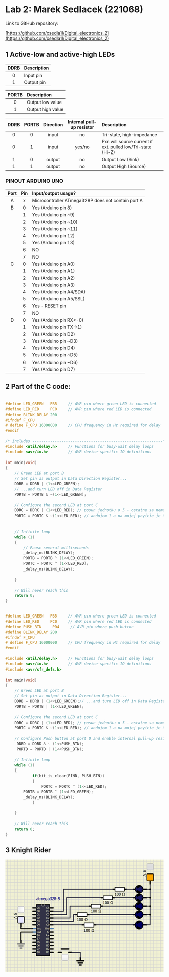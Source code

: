 # Lab 2: Marek Sedlacek (221068)

Link to GitHub repository:

   [https://github.com/xsedla1l/Digital_electronics_2](https://github.com/xsedla1l/Digital_electronics_2)


## 1 Active-low and active-high LEDs

| **DDRB** | **Description** |
| :-: | :-- |
| 0 | Input pin |
| 1 | Output pin |

| **PORTB** | **Description** |
| :-: | :-- |
| 0 | Output low value |
| 1 | Output high value |

| **DDRB** | **PORTB** | **Direction** | **Internal pull-up resistor** | **Description** |
| :-: | :-: | :-: | :-: | :-- |
| 0 | 0 | input | no | Tri-state, high-impedance |
| 0 | 1 | input | yes/no | Pxn will source current if ext. pulled low/Tri-state (Hi-Z) | 
| 1 | 0 | output | no | Output Low (Sink) |
| 1 | 1 | output | no | Output High (Source) |

### PINOUT ARDUINO UNO 

| **Port** | **Pin** | **Input/output usage?** |
| :-: | :-: | :-- |
| A | x | Microcontroller ATmega328P does not contain port A |
| B | 0 | Yes (Arduino pin 8) |
|   | 1 | Yes (Arduino pin ~9) |
|   | 2 | Yes (Arduino pin ~10) |
|   | 3 | Yes (Arduino pin ~11) |
|   | 4 | Yes (Arduino pin 12) |
|   | 5 | Yes (Arduino pin 13) |
|   | 6 | NO |
|   | 7 | NO |
| C | 0 | Yes (Arduino pin A0) |
|   | 1 | Yes (Arduino pin A1) |
|   | 2 | Yes (Arduino pin A2) |
|   | 3 | Yes (Arduino pin A3) |
|   | 4 | Yes (Arduino pin A4/SDA) |
|   | 5 | Yes (Arduino pin A5/SSL) |
|   | 6 | Yes - RESET pin |
|   | 7 | NO |
| D | 0 | Yes (Arduino pin RX<-0) |
|   | 1 | Yes (Arduino pin TX->1) |
|   | 2 | Yes (Arduino pin D2) |
|   | 3 | Yes (Arduino pin ~D3) |
|   | 4 | Yes (Arduino pin D4) |
|   | 5 | Yes (Arduino pin ~D5) |
|   | 6 | Yes (Arduino pin ~D6) |
|   | 7 | Yes (Arduino pin D7) |


## 2 Part of the C code:
 
```c

#define LED_GREEN   PB5     // AVR pin where green LED is connected
#define LED_RED     PC0     // AVR pin where red LED is connected
#define BLINK_DELAY 200
#ifndef F_CPU
# define F_CPU 16000000     // CPU frequency in Hz required for delay
#endif

/* Includes ----------------------------------------------------------*/
#include <util/delay.h>     // Functions for busy-wait delay loops
#include <avr/io.h>         // AVR device-specific IO definitions

int main(void)
{
    // Green LED at port B
    // Set pin as output in Data Direction Register...
    DDRB = DDRB | (1<<LED_GREEN);
    // ...and turn LED off in Data Register
    PORTB = PORTB & ~(1<<LED_GREEN);

    // Configure the second LED at port C
    DDRC = DDRC | (1<<LED_RED); // posun jednotku o 5 - ostatne sa nemenia!
    PORTC = PORTC & ~(1<<LED_RED); // andujem 1 a na mojej poyicie je 0 - ostatne sa nemenia! 

    
    // Infinite loop
    while (1)
    {
        // Pause several milliseconds
        _delay_ms(BLINK_DELAY);
        PORTB = PORTB ^ (1<<LED_GREEN);	 
        PORTC = PORTC ^ (1<<LED_RED);
        _delay_ms(BLINK_DELAY);                  
           
    }

    // Will never reach this
    return 0;
}

```


```c

#define LED_GREEN   PB5     // AVR pin where green LED is connected
#define LED_RED     PC0     // AVR pin where red LED is connected
#define PUSH_BTN     PD4     // AVR pin where push button
#define BLINK_DELAY 200
#ifndef F_CPU
# define F_CPU 16000000     // CPU frequency in Hz required for delay
#endif

#include <util/delay.h>     // Functions for busy-wait delay loops
#include <avr/io.h>         // AVR device-specific IO definitions
#include <avr/sfr_defs.h>

int main(void)
{
    // Green LED at port B
    // Set pin as output in Data Direction Register...
    DDRB = DDRB | (1<<LED_GREEN);// ...and turn LED off in Data Register
    PORTB = PORTB | (1<<LED_GREEN);

    // Configure the second LED at port C
    DDRC = DDRC | (1<<LED_RED); // posun jednotku o 5 - ostatne sa nemenia!
    PORTC = PORTC & ~(1<<LED_RED); // andujem 1 a na mojej poyicie je 0 - ostatne sa nemenia! 

    // Configure Push button at port D and enable internal pull-up resistor
     DDRD = DDRD & ~ (1<<PUSH_BTN);     
     PORTD = PORTD | (1<<PUSH_BTN);

    // Infinite loop
    while (1)
    {
            if(bit_is_clear(PIND, PUSH_BTN))
            {
                PORTC = PORTC ^ (1<<LED_RED); 
		PORTB = PORTB ^ (1<<LED_GREEN);
		_delay_ms(BLINK_DELAY);
            }      
           
    }

    // Will never reach this
    return 0;
}

```


## 3 Knight Rider
![alt text](https://github.com/xsedla1l/Digital_electronics_2/blob/main/Labs/02-leds/Images/Knight%20Rider.png)
